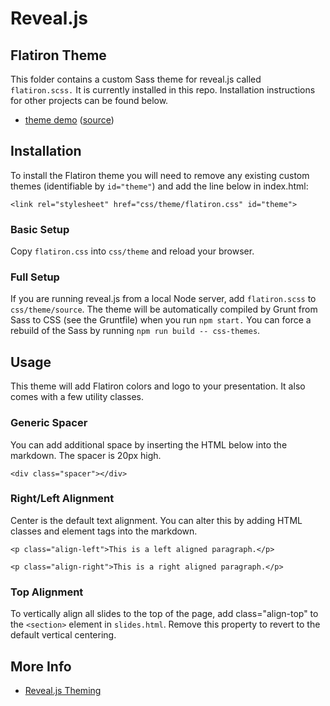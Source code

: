 # Reveal.js

## Flatiron Theme

This folder contains a custom Sass theme for reveal.js called `flatiron.scss.` It is currently installed in this repo. Installation instructions for other projects can be found below.

- [theme demo](https://sciware.flatironinstitute.org/Theme_Demo/slides.html) ([source](demo.md))

## Installation

To install the Flatiron theme you will need to remove any existing custom themes (identifiable by `id="theme"`) and add the line below in index.html:

`<link rel="stylesheet" href="css/theme/flatiron.css" id="theme">`

### Basic Setup

Copy `flatiron.css` into `css/theme` and reload your browser.

### Full Setup

If you are running reveal.js from a local Node server, add `flatiron.scss` to `css/theme/source`. The theme will be automatically compiled by Grunt from Sass to CSS (see the Gruntfile) when you run `npm start.` You can force a rebuild of the Sass by running `npm run build -- css-themes`.

## Usage

This theme will add Flatiron colors and logo to your presentation. It also comes with a few utility classes.

### Generic Spacer

You can add additional space by inserting the HTML below into the markdown. The spacer is 20px high.

`<div class="spacer"></div>`

### Right/Left Alignment

Center is the default text alignment. You can alter this by adding HTML classes and element tags into the markdown.

`<p class="align-left">This is a left aligned paragraph.</p>`

`<p class="align-right">This is a right aligned paragraph.</p>`

### Top Alignment

To vertically align all slides to the top of the page, add class="align-top" to the `<section>` element in `slides.html`. Remove this property to revert to the default vertical centering.

## More Info

- [Reveal.js Theming](https://github.com/hakimel/reveal.js/blob/master/README.md#theming)
